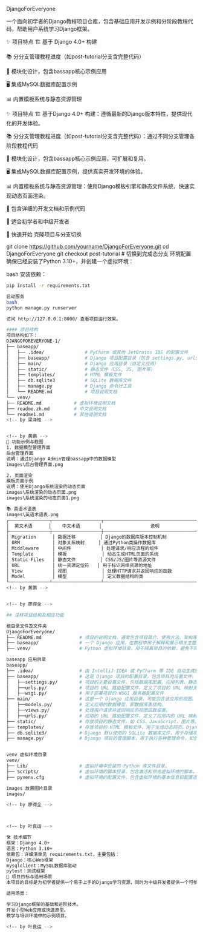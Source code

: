 DjangoForEveryone

一个面向初学者的Django教程项目仓库，包含基础应用开发示例和分阶段教程代码，帮助用户系统学习Django框架。

✨ 项目特点 🏗️ 基于 Django 4.0+ 构建

📚 分分支管理教程进度（如post-tutorial分支含完整代码）

🧩 模块化设计，包含bassapp核心示例应用

🖥️ 集成MySQL数据库配置示例

📊 内置模板系统与静态资源管理

✨ 项目特点 🏗️ 基于Django 4.0+ 构建：遵循最新的Django版本特性，提供现代化的开发体验。

📚 分分支管理教程进度（如post-tutorial分支含完整代码）：通过不同分支管理各阶段教程代码

🧩 模块化设计，包含bassapp核心示例应用，可扩展和复用。

🖥️ 集成MySQL数据库配置示例，提供真实开发环境的体验。

📊 内置模板系统与静态资源管理：使用Django模板引擎和静态文件系统，快速实现动态页面渲染。

📝 包含详细的开发文档和示例代码

🚀 适合初学者和中级开发者

🚀 快速开始 克隆项目与分支切换

git clone https://github.com/yourname/DjangoForEveryone.git
cd DjangoForEveryone
git checkout post-tutorial  # 切换到完成态分支
环境配置
确保已经安装了Python 3.10+，并创建一个虚拟环境：

bash
安装依赖：

```bash
pip install -r requirements.txt

启动服务
bash
python manage.py runserver

访问 http://127.0.0.1:8000/ 查看项目运行效果。

#### 项目结构
项目结构如下：
DJANGOFOREVERYONE-1/
├── baseapp/
│   ├── .idea/               # PyCharm 或其他 JetBrains IDE 的配置文件
│   ├── baseapp/             # Django 项目配置目录（包含 settings.py, urls.py 等）
│   ├── main/                # Django 应用目录（自定义应用）
│   ├── static/              # 静态文件（CSS, JS, 图片等）
│   ├── templates/           # HTML 模板文件
│   ├── db.sqlite3           # SQLite 数据库文件
│   ├── manage.py            # Django 命令行工具
│   └── README.md            # 项目说明文档
└── venv/
├── README.md            # 虚拟环境说明文档
├── readme.zh.md         # 中文说明文档
└── readme1.md           # 其他说明文档
<!-- by 梁泽桂 -->


<!-- by 黄鹏 -->
📸 功能示例与截图
1. 数据模型管理界面
后台管理界面
说明：通过Django Admin管理bassapp中的数据模型
images\后台管理界面.png

2. 页面渲染
模板页面示例
说明：使用Django系统渲染的动态页面
images\系统渲染的动态页面.png
images\系统渲染的动态页面1.png

📚 英语术语表
images\英语术语表.png
┌───────────────┬──────────────────┬────────────────────────────────────────────┐
│  英文术语      │    中文术语       │                  说明                      │
├───────────────┼──────────────────┼────────────────────────────────────────────┤
│ Migration      │ 数据迁移         │ Django的数据库版本控制机制                  │
│ ORM            │ 对象关系映射     │ 通过Python类操作数据库                      │
│ Middleware     │ 中间件           │ 处理请求/响应流程的组件                     │
│ Template       │ 模板             │ 动态生成HTML页面的系统                     │
│ Static Files   │ 静态文件         │ CSS/JS/图片等资源文件                      │
│ URL            │ 统一资源定位符   │ 用于标识网络资源的地址                       │
│ View           │ 视图             │ 处理HTTP请求并返回响应的函数                │
│ Model          │ 模型             │ 定义数据结构的类                            │
└───────────────┴──────────────────┴────────────────────────────────────────────┘
<!-- by 黄鹏 -->


<!-- by 廖得全 -->

## 注释项目结构及相应功能

根目录文件及文件夹
DjangoForEveryone/
├── README.md              # 项目的说明文档，通常包含项目简介、使用方法、架构等信息，这里介绍了该项目是用于 JimShapedCoding Django 教程，以及项目的基本架构和查看其他内容的方式。
├── baseapp/               # 一个 Django 应用，在教程中用于解释和展示相关主题。
├── venv/                  # Python 虚拟环境目录，用于隔离项目的依赖，避免不同项目之间的依赖冲突。

baseapp 应用目录
baseapp/
├── .idea/                 # 由 IntelliJ IDEA 或 PyCharm 等 IDE 自动生成的配置文件夹，包含项目的 IDE 特定设置。
├── baseapp/               # 这是 Django 项目的配置目录，包含项目的设置文件。
│   ├──settings.py/        # 项目的主要设置文件，包括数据库配置、应用列表、静态文件路径等。
│   ├──urls.py/            # 项目的 URL 路由配置文件，定义了项目的 URL 映射关系。
│   ├──wsgi.py/            # 用于部署项目的 WSGI 服务器配置文件
├── main/                  # 这是一个 Django 应用目录，可能包含该应用的视图、模型、模板等文件。
│   ├──models.py/          # 定义应用的数据模型，即数据库表结构。
│   ├──views.py/           # 处理用户请求并返回响应的视图函数或类。
│   ├──urls.py/            # 应用的 URL 路由配置文件，定义了应用内的 URL 映射关系。
├── static/                # 存放项目的静态文件，如 CSS、JavaScript、图片等。这些文件在项目中被直接引用，不需要服务器进行处理。
├── templates/             # 存放项目的 HTML 模板文件，用于生成动态网页。Django 通过模板引擎将数据和模板结合，生成最终的 HTML 页面。
├── db.sqlite3/            # Django 默认使用的 SQLite 数据库文件，用于存储项目的数据。
├── manage.py/             # Django 项目的管理脚本，用于执行各种管理命令，如创建应用、运行开发服务器、执行数据库迁移等。


venv 虚拟环境目录
venv/
├── Lib/                   # 虚拟环境中安装的 Python 库文件目录。
├── Scripts/               # 虚拟环境的脚本目录，包含激活和停用虚拟环境的脚本，以及 Python 解释器的快捷方式。
├── pyvenv.cfg             # 虚拟环境的配置文件，包含虚拟环境的基本信息和配置选项。

images 放置图片目录
images/

<!-- by 廖得全 -->



<!-- by 叶良运 -->

🛠️ 技术细节
框架：Django 4.0+
语言：Python 3.10+
依赖包：详细清单见 requirements.txt，主要包括：
Django：核心Web框架
mysqlclient：MySQL数据库驱动
pytest：测试框架
🎯 项目目标与适用场景
本项目的目标是为初学者提供一个易于上手的Django学习资源，同时为中级开发者提供一个可参考的专业项目结构。

适用场景：

学习Django框架的基础和进阶技术。
开发小型Web应用或快速原型。
教学与培训环境中的示例项目。

<!-- by 叶良运 -->
